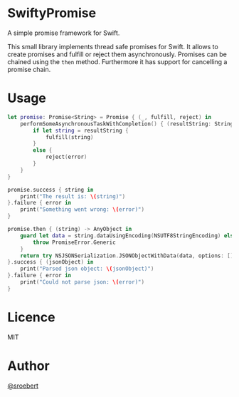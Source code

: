 # SwiftyPromise
A simple promise framework for Swift.

This small library implements thread safe promises for Swift. It allows to create promises and fulfill or reject them asynchronously. Promises can be chained using the `then` method. Furthermore it has support for cancelling a promise chain.

# Usage

```swift
let promise: Promise<String> = Promise { (_, fulfill, reject) in
    performSomeAsynchronousTaskWithCompletion() { (resultString: String?, error: ErrorType?) in
        if let string = resultString {
            fulfill(string)
        }
        else {
            reject(error)
        }
    }
}

promise.success { string in
    print("The result is: \(string)")
}.failure { error in
    print("Something went wrong: \(error)")
}

promise.then { (string) -> AnyObject in
    guard let data = string.dataUsingEncoding(NSUTF8StringEncoding) else {
        throw PromiseError.Generic
    }
    return try NSJSONSerialization.JSONObjectWithData(data, options: [])
}.success { (jsonObject) in
    print("Parsed json object: \(jsonObject)")
}.failure { error in
    print("Could not parse json: \(error)")
}
```

# Licence

MIT

# Author

[@sroebert](https://github.com/sroebert)